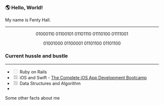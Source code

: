 ### :earth_americas:	  Hello, World!

<p>
  My name is Fenty Hall.
</p>

---

<p align="center">01000110 01100101 01101110 01110100 01111001</p>
<p align="center">01001000 01100001 01101100 01101100</p>



### Current hussle and bustle
---
<ul>
  <li><input disabled=" " type="checkbox"> Ruby on Rails
  <li><input checked="" disabled="" type="checkbox"> iOS and Swift - <a href="https://www.udemy.com/course/ios-13-app-development-bootcamp/">The Complete iOS App Development Bootcamp</a>
  <li><input checked="" disabled="" type="checkbox"> Data Structures and Algorithm
  <li>
</ul


<details>
  Some other facts about me
</details>

<!--
**fentyhall/fentyhall** is a ✨ _special_ ✨ repository because its `README.md` (this file) appears on your GitHub profile.

- 🔭 I’m currently working on ...
- 🌱 I’m currently learning ...
- 👯 I’m looking to collaborate on ...
- 🤔 I’m looking for help with ...
- 💬 Ask me about ...
- 📫 How to reach me: ...
- 😄 Pronouns: ...
- ⚡ Fun fact: ...
-->
